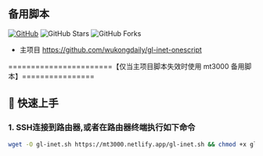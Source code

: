 ## 备用脚本
[![GitHub](https://img.shields.io/github/license/wukongdaily/gl-inet-onescript.svg?label=LICENSE&logo=github&logoColor=%20)](https://github.com/wukongdaily/gl-inet-onescript/blob/master/LICENSE)
![GitHub Stars](https://img.shields.io/github/stars/wukongdaily/gl-inet-onescript.svg?style=flat&logo=appveyor&label=Stars&logo=github)
![GitHub Forks](https://img.shields.io/github/forks/wukongdaily/gl-inet-onescript.svg?style=flat&logo=appveyor&label=Forks&logo=github)

- 主项目 https://github.com/wukongdaily/gl-inet-onescript

=======================【仅当主项目脚本失效时使用 mt3000 备用脚本】================
## 🚀 快速上手

### 1. SSH连接到路由器,或者在路由器终端执行如下命令
```bash
wget -O gl-inet.sh https://mt3000.netlify.app/gl-inet.sh && chmod +x gl-inet.sh && ./gl-inet.sh

```
